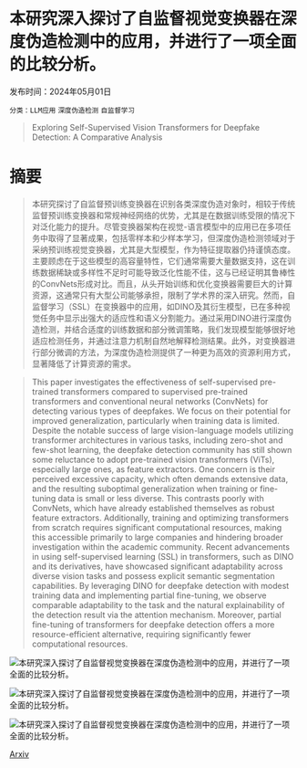 # 本研究深入探讨了自监督视觉变换器在深度伪造检测中的应用，并进行了一项全面的比较分析。

发布时间：2024年05月01日

`分类：LLM应用` `深度伪造检测` `自监督学习`

> Exploring Self-Supervised Vision Transformers for Deepfake Detection: A Comparative Analysis

# 摘要

> 本研究探讨了自监督预训练变换器在识别各类深度伪造对象时，相较于传统监督预训练变换器和常规神经网络的优势，尤其是在数据训练受限的情况下对泛化能力的提升。尽管变换器架构在视觉-语言模型中的应用已在多项任务中取得了显著成果，包括零样本和少样本学习，但深度伪造检测领域对于采纳预训练视觉变换器，尤其是大型模型，作为特征提取器仍持谨慎态度。主要顾虑在于这些模型的高容量特性，它们通常需要大量数据支持，这在训练数据稀缺或多样性不足时可能导致泛化性能不佳，这与已经证明其鲁棒性的ConvNets形成对比。而且，从头开始训练和优化变换器需要巨大的计算资源，这通常只有大型公司能够承担，限制了学术界的深入研究。然而，自监督学习（SSL）在变换器中的应用，如DINO及其衍生模型，已在多种视觉任务中显示出强大的适应性和语义分割能力。通过采用DINO进行深度伪造检测，并结合适度的训练数据和部分微调策略，我们发现模型能够很好地适应检测任务，并通过注意力机制自然地解释检测结果。此外，对变换器进行部分微调的方法，为深度伪造检测提供了一种更为高效的资源利用方式，显著降低了计算资源的需求。

> This paper investigates the effectiveness of self-supervised pre-trained transformers compared to supervised pre-trained transformers and conventional neural networks (ConvNets) for detecting various types of deepfakes. We focus on their potential for improved generalization, particularly when training data is limited. Despite the notable success of large vision-language models utilizing transformer architectures in various tasks, including zero-shot and few-shot learning, the deepfake detection community has still shown some reluctance to adopt pre-trained vision transformers (ViTs), especially large ones, as feature extractors. One concern is their perceived excessive capacity, which often demands extensive data, and the resulting suboptimal generalization when training or fine-tuning data is small or less diverse. This contrasts poorly with ConvNets, which have already established themselves as robust feature extractors. Additionally, training and optimizing transformers from scratch requires significant computational resources, making this accessible primarily to large companies and hindering broader investigation within the academic community. Recent advancements in using self-supervised learning (SSL) in transformers, such as DINO and its derivatives, have showcased significant adaptability across diverse vision tasks and possess explicit semantic segmentation capabilities. By leveraging DINO for deepfake detection with modest training data and implementing partial fine-tuning, we observe comparable adaptability to the task and the natural explainability of the detection result via the attention mechanism. Moreover, partial fine-tuning of transformers for deepfake detection offers a more resource-efficient alternative, requiring significantly fewer computational resources.

![本研究深入探讨了自监督视觉变换器在深度伪造检测中的应用，并进行了一项全面的比较分析。](../../..//opt/data/Projects/HuggingArxiv/paper_images/2405.00355/x1.png)

![本研究深入探讨了自监督视觉变换器在深度伪造检测中的应用，并进行了一项全面的比较分析。](../../..//opt/data/Projects/HuggingArxiv/paper_images/2405.00355/x2.png)

![本研究深入探讨了自监督视觉变换器在深度伪造检测中的应用，并进行了一项全面的比较分析。](../../..//opt/data/Projects/HuggingArxiv/paper_images/2405.00355/x3.png)

[Arxiv](https://arxiv.org/abs/2405.00355)